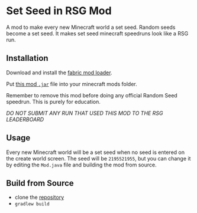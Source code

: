 # Set Seed in RSG Mod
A mod to make every new Minecraft world a set seed. Random seeds become a set seed. It makes set seed minecraft speedruns look like a RSG run. 

## Installation

Download and install the [fabric mod loader](https://fabricmc.net/use/).

Put [this mod `.jar`](https://github.com/55c3/set-seed-rsg/releases) file into your minecraft mods folder.

Remember to remove this mod before doing any official Random Seed speedrun. This is purely for education.

*DO NOT SUBMIT ANY RUN THAT USED THIS MOD TO THE RSG LEADERBOARD*

## Usage

Every new Minecraft world will be a set seed when no seed is entered on the create world screen. The seed will be `2195521955`, but you can change it by editing the `Mod.java` file and building the mod from source.

## Build from Source
- clone the [repository](https://github.com/55c3/set-seed-rsg.git)
- `gradlew build`